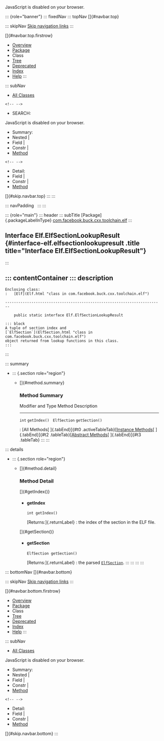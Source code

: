 <div>

JavaScript is disabled on your browser.

</div>

::: {role="banner"}
::: fixedNav
::: topNav
[]{#navbar.top}

::: skipNav
[Skip navigation links](#skip.navbar.top "Skip navigation links")
:::

[]{#navbar.top.firstrow}

-   [Overview](../../../../../../index.html)
-   [Package](package-summary.html)
-   Class
-   [Tree](package-tree.html)
-   [Deprecated](../../../../../../deprecated-list.html)
-   [Index](../../../../../../index-all.html)
-   [Help](../../../../../../help-doc.html)
:::

::: subNav
-   [All Classes](../../../../../../allclasses.html)

```{=html}
<!-- -->
```
-   SEARCH:

<div>

<div>

JavaScript is disabled on your browser.

</div>

</div>

<div>

-   Summary: 
-   Nested \| 
-   Field \| 
-   Constr \| 
-   [Method](#method.summary)

```{=html}
<!-- -->
```
-   Detail: 
-   Field \| 
-   Constr \| 
-   [Method](#method.detail)

</div>

[]{#skip.navbar.top}
:::
:::

::: navPadding
 
:::
:::

::: {role="main"}
::: header
::: subTitle
[Package]{.packageLabelInType} [com.facebook.buck.cxx.toolchain.elf](package-summary.html)
:::

## Interface Elf.ElfSectionLookupResult {#interface-elf.elfsectionlookupresult .title title="Interface Elf.ElfSectionLookupResult"}
:::

::: contentContainer
::: description
-   

    Enclosing class:
    :   [Elf](Elf.html "class in com.facebook.buck.cxx.toolchain.elf")

    ------------------------------------------------------------------------

        public static interface Elf.ElfSectionLookupResult

    ::: block
    A tuple of section index and
    [`ElfSection`](ElfSection.html "class in com.facebook.buck.cxx.toolchain.elf")
    object returned from lookup functions in this class.
    :::
:::

::: summary
-   ::: {.section role="region"}
    -   []{#method.summary}

        ### Method Summary

          Modifier and Type   Method           Description
          ------------------- ---------------- -------------
          `int`               `getIndex()`      
          `ElfSection`        `getSection()`    

          : [All Methods[ ]{.tabEnd}]{#t0 .activeTableTab}[[Instance
          Methods](javascript:show(2);)[ ]{.tabEnd}]{#t2
          .tableTab}[[Abstract
          Methods](javascript:show(4);)[ ]{.tabEnd}]{#t3 .tableTab}
    :::
:::

::: details
-   ::: {.section role="region"}
    -   []{#method.detail}

        ### Method Detail

        []{#getIndex()}

        -   #### getIndex

            ``` methodSignature
            int getIndex()
            ```

            [Returns:]{.returnLabel}
            :   the index of the section in the ELF file.

        []{#getSection()}

        -   #### getSection

            ``` methodSignature
            ElfSection getSection()
            ```

            [Returns:]{.returnLabel}
            :   the parsed
                [`ElfSection`](ElfSection.html "class in com.facebook.buck.cxx.toolchain.elf").
    :::
:::
:::
:::

::: bottomNav
[]{#navbar.bottom}

::: skipNav
[Skip navigation links](#skip.navbar.bottom "Skip navigation links")
:::

[]{#navbar.bottom.firstrow}

-   [Overview](../../../../../../index.html)
-   [Package](package-summary.html)
-   Class
-   [Tree](package-tree.html)
-   [Deprecated](../../../../../../deprecated-list.html)
-   [Index](../../../../../../index-all.html)
-   [Help](../../../../../../help-doc.html)
:::

::: subNav
-   [All Classes](../../../../../../allclasses.html)

<div>

<div>

JavaScript is disabled on your browser.

</div>

</div>

<div>

-   Summary: 
-   Nested \| 
-   Field \| 
-   Constr \| 
-   [Method](#method.summary)

```{=html}
<!-- -->
```
-   Detail: 
-   Field \| 
-   Constr \| 
-   [Method](#method.detail)

</div>

[]{#skip.navbar.bottom}
:::
